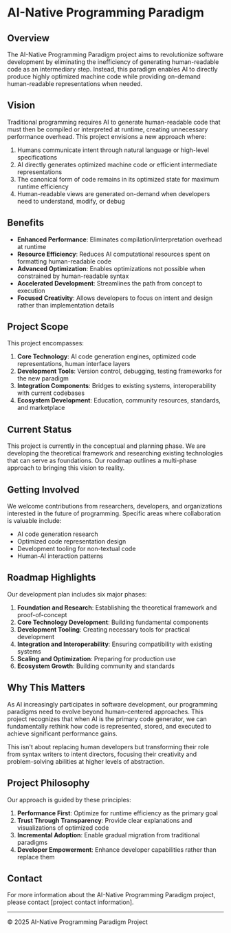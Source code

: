 # AI-Native Programming Paradigm

## Overview

The AI-Native Programming Paradigm project aims to revolutionize software development by eliminating the inefficiency of generating human-readable code as an intermediary step. Instead, this paradigm enables AI to directly produce highly optimized machine code while providing on-demand human-readable representations when needed.

## Vision

Traditional programming requires AI to generate human-readable code that must then be compiled or interpreted at runtime, creating unnecessary performance overhead. This project envisions a new approach where:

1. Humans communicate intent through natural language or high-level specifications
2. AI directly generates optimized machine code or efficient intermediate representations
3. The canonical form of code remains in its optimized state for maximum runtime efficiency
4. Human-readable views are generated on-demand when developers need to understand, modify, or debug

## Benefits

- **Enhanced Performance**: Eliminates compilation/interpretation overhead at runtime
- **Resource Efficiency**: Reduces AI computational resources spent on formatting human-readable code
- **Advanced Optimization**: Enables optimizations not possible when constrained by human-readable syntax
- **Accelerated Development**: Streamlines the path from concept to execution
- **Focused Creativity**: Allows developers to focus on intent and design rather than implementation details

## Project Scope

This project encompasses:

1. **Core Technology**: AI code generation engines, optimized code representations, human interface layers
2. **Development Tools**: Version control, debugging, testing frameworks for the new paradigm
3. **Integration Components**: Bridges to existing systems, interoperability with current codebases
4. **Ecosystem Development**: Education, community resources, standards, and marketplace

## Current Status

This project is currently in the conceptual and planning phase. We are developing the theoretical framework and researching existing technologies that can serve as foundations. Our roadmap outlines a multi-phase approach to bringing this vision to reality.

## Getting Involved

We welcome contributions from researchers, developers, and organizations interested in the future of programming. Specific areas where collaboration is valuable include:

- AI code generation research
- Optimized code representation design
- Development tooling for non-textual code
- Human-AI interaction patterns

## Roadmap Highlights

Our development plan includes six major phases:

1. **Foundation and Research**: Establishing the theoretical framework and proof-of-concept
2. **Core Technology Development**: Building fundamental components
3. **Development Tooling**: Creating necessary tools for practical development
4. **Integration and Interoperability**: Ensuring compatibility with existing systems
5. **Scaling and Optimization**: Preparing for production use
6. **Ecosystem Growth**: Building community and standards

## Why This Matters

As AI increasingly participates in software development, our programming paradigms need to evolve beyond human-centered approaches. This project recognizes that when AI is the primary code generator, we can fundamentally rethink how code is represented, stored, and executed to achieve significant performance gains.

This isn't about replacing human developers but transforming their role from syntax writers to intent directors, focusing their creativity and problem-solving abilities at higher levels of abstraction.

## Project Philosophy

Our approach is guided by these principles:

1. **Performance First**: Optimize for runtime efficiency as the primary goal
2. **Trust Through Transparency**: Provide clear explanations and visualizations of optimized code
3. **Incremental Adoption**: Enable gradual migration from traditional paradigms
4. **Developer Empowerment**: Enhance developer capabilities rather than replace them

## Contact

For more information about the AI-Native Programming Paradigm project, please contact [project contact information].

---

© 2025 AI-Native Programming Paradigm Project